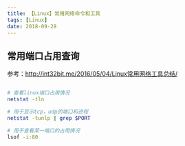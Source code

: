 ```yaml
---
title: 【Linux】常用网络命令和工具
tags: [Linux]
date: 2018-09-28
---
```


## 常用端口占用查询

参考：http://int32bit.me/2016/05/04/Linux常用网络工具总结/

```bash

# 查看linux端口占用情况
netstat -tln

# 用于显示tcp，udp的端口和进程
netstat -tunlp | grep $PORT

# 用于查看某一端口的占用情况
lsof -i:80
```